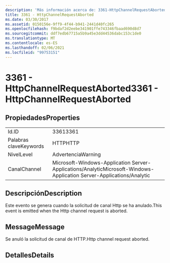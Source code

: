 ```yaml
---
description: 'Más información acerca de: 3361-HttpChannelRequestAborted'
title: 3361 - HttpChannelRequestAborted
ms.date: 03/30/2017
ms.assetid: 0150156e-9ff9-4f44-b941-2441d40fc265
ms.openlocfilehash: f9bdaf2d2eebe341901ffe743346fbaad690d8d7
ms.sourcegitcommit: ddf7edb67715a5b9a45e3dd44536dabc153c1de0
ms.translationtype: MT
ms.contentlocale: es-ES
ms.lasthandoff: 02/06/2021
ms.locfileid: "99753151"
---
```

# <a name="3361---httpchannelrequestaborted"></a><span data-ttu-id="37ebd-103">3361 - HttpChannelRequestAborted</span><span class="sxs-lookup"><span data-stu-id="37ebd-103">3361 - HttpChannelRequestAborted</span></span>

## <a name="properties"></a><span data-ttu-id="37ebd-104">Propiedades</span><span class="sxs-lookup"><span data-stu-id="37ebd-104">Properties</span></span>  
  
|||  
|-|-|  
|<span data-ttu-id="37ebd-105">Id.</span><span class="sxs-lookup"><span data-stu-id="37ebd-105">ID</span></span>|<span data-ttu-id="37ebd-106">3361</span><span class="sxs-lookup"><span data-stu-id="37ebd-106">3361</span></span>|  
|<span data-ttu-id="37ebd-107">Palabras clave</span><span class="sxs-lookup"><span data-stu-id="37ebd-107">Keywords</span></span>|<span data-ttu-id="37ebd-108">HTTP</span><span class="sxs-lookup"><span data-stu-id="37ebd-108">HTTP</span></span>|  
|<span data-ttu-id="37ebd-109">Nivel</span><span class="sxs-lookup"><span data-stu-id="37ebd-109">Level</span></span>|<span data-ttu-id="37ebd-110">Advertencia</span><span class="sxs-lookup"><span data-stu-id="37ebd-110">Warning</span></span>|  
|<span data-ttu-id="37ebd-111">Canal</span><span class="sxs-lookup"><span data-stu-id="37ebd-111">Channel</span></span>|<span data-ttu-id="37ebd-112">Microsoft-Windows-Application Server-Applications/Analytic</span><span class="sxs-lookup"><span data-stu-id="37ebd-112">Microsoft-Windows-Application Server-Applications/Analytic</span></span>|  
  
## <a name="description"></a><span data-ttu-id="37ebd-113">Descripción</span><span class="sxs-lookup"><span data-stu-id="37ebd-113">Description</span></span>  

 <span data-ttu-id="37ebd-114">Este evento se genera cuando la solicitud de canal Http se ha anulado.</span><span class="sxs-lookup"><span data-stu-id="37ebd-114">This event is emitted when the Http channel request is aborted.</span></span>  
  
## <a name="message"></a><span data-ttu-id="37ebd-115">Message</span><span class="sxs-lookup"><span data-stu-id="37ebd-115">Message</span></span>  

 <span data-ttu-id="37ebd-116">Se anuló la solicitud de canal de HTTP.</span><span class="sxs-lookup"><span data-stu-id="37ebd-116">Http channel request aborted.</span></span>  
  
## <a name="details"></a><span data-ttu-id="37ebd-117">Detalles</span><span class="sxs-lookup"><span data-stu-id="37ebd-117">Details</span></span>

